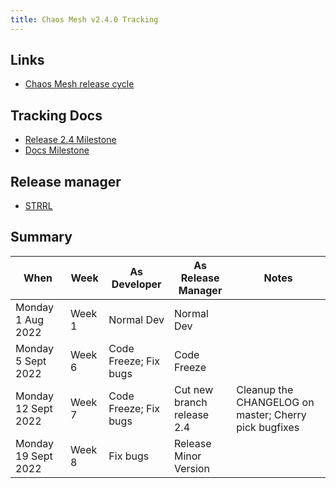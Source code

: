 ```yaml
---
title: Chaos Mesh v2.4.0 Tracking
---
```


## Links

- [Chaos Mesh release cycle](release-cycle.md)

## Tracking Docs

- [Release 2.4 Milestone](https://github.com/chaos-mesh/chaos-mesh/milestone/11)
- [Docs Milestone](https://github.com/chaos-mesh/website/milestone/3)

## Release manager

- [STRRL](https://github.com/STRRL)

## Summary

| When                | Week   | As Developer          | As Release Manager         | Notes                                                 |
| ------------------- | ------ | --------------------- | -------------------------- | ----------------------------------------------------- |
| Monday 1 Aug 2022   | Week 1 | Normal Dev            | Normal Dev                 |                                                       |
| Monday 5 Sept 2022  | Week 6 | Code Freeze; Fix bugs | Code Freeze                |                                                       |
| Monday 12 Sept 2022 | Week 7 | Code Freeze; Fix bugs | Cut new branch release 2.4 | Cleanup the CHANGELOG on master; Cherry pick bugfixes |
| Monday 19 Sept 2022 | Week 8 | Fix bugs              | Release Minor Version      |                                                       |
